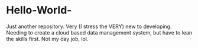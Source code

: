 # Hello-World-
Just another repository. 
Very (I stress the VERY) new to developing. Needing to create a cloud based data management system, but have to lean the skills first. Not my day job, lol.
